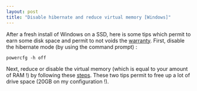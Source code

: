 ```yaml
---
layout: post
title: "Disable hibernate and reduce virtual memory [Windows]"
---
```


After a fresh install of Windows on a SSD, here is some tips which permit to earn some disk space and permit to not voids the [warranty](http://www.makeuseof.com/tag/disable-hibernate-ssd-warranty-purposes/).
First, disable the hibernate mode (by using the command prompt) :
```
powercfg -h off
```
Next, reduce or disable the virtual memory (which is equal to your amount of RAM !) by following these [steps](https://support.microsoft.com/en-us/help/15055/windows-7-optimize-windows-better-performance#1TC=windows-7).
These two tips permit to free up a lot of drive space (20GB on my configuration !).
